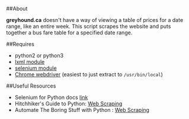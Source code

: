 ##About

**greyhound.ca** doesn't have a way of viewing a table of prices for a date range, like an entire week. This script scrapes the website and puts together a bus fare table for a specified date range.

##Requires
- python2 or python3
- [lxml module](http://lxml.de/)
- [selenium module](http://selenium-python.readthedocs.io/installation.html)
- [Chrome webdriver](https://sites.google.com/a/chromium.org/chromedriver/downloads) (easiest to just extract to `/usr/bin/local`)

##Useful Resources
- Selenium for Python docs [link](http://selenium-python.readthedocs.io/getting-started.html)
- Hitchhiker's Guide to Python: [Web Scraping](http://docs.python-guide.org/en/latest/scenarios/scrape/)
- Automate The Boring Stuff with Python : [Web Scraping](https://automatetheboringstuff.com/chapter11/)
